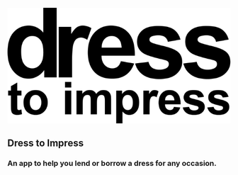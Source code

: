 ![Dress To Impress Logo](app/assets/images/logo.png)

## Dress to Impress
### An app to help you lend or borrow a dress for any occasion.
